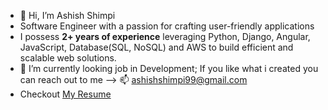 - 👋 Hi, I’m Ashish Shimpi
- Software Engineer with a passion for crafting user-friendly applications
- I possess **2+ years of experience** leveraging Python, Django, Angular, JavaScript, Database(SQL, NoSQL) and AWS to build efficient and scalable web solutions. 
- 🌱 I’m currently looking job in Development; If you like what i created you 
 can reach out to me --> 📫 ashishshimpi99@gmail.com
- Checkout [My Resume](https://drive.google.com/file/d/1y7iMZ8KgLCbW3mVlZtDJjXV7wIsZjKub/view?usp=sharing)
<!---
AshishShimpi/AshishShimpi is a ✨ special ✨ repository because its `README.md` (this file) appears on your GitHub profile.
You can click the Preview link to take a look at your changes.- 💞️ I’m looking to collaborate on ...
--->
